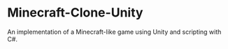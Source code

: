 # Minecraft-Clone-Unity
An implementation of a Minecraft-like game using Unity and scripting with C#.